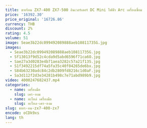 ```yaml
---
title: ขายร้อน ZX7-400 ZX7-500 อินเวอร์เตอร์ DC Mini ไฟฟ้า Arc เครื่องเชื่อม
price: '16392.30'
price_original: '16726.86'
currency: THB
discount: 2%
rating: 4.5
volume: 51
image: Seae3b22dc099492089888aeb10811735G.jpg
images:
  - Seae3b22dc099492089888aeb10811735G.jpg
  - Sf13013f9d52c4cda9d5abd6596f71ca6O.jpg
  - Sae27a3d0283e4b71aea3282c57a21f13S.jpg
  - S1f3492215df74a5fa35c40f04265de6bx.jpg
  - S84b63230adc84c2db2809fd8216c1d0aF.jpg
  - Sa3d112f2d3e34281b498c7e71abd989b9.jpg
video: 4000247682437.mp4
categories:
  - name: เครื่องมือ
    slug: เคร-องม
  - name: อะไหล่ เครื่องมือ
    slug: อะไหล-เคร-องม
slug: ขายร-อน-zx7-400-zx7
encode: oCDk9xs
lang: th
---
```

  